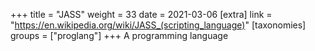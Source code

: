 +++
title = "JASS"
weight = 33
date = 2021-03-06
[extra]
link = "https://en.wikipedia.org/wiki/JASS_(scripting_language)"
[taxonomies]
groups = ["proglang"]
+++
A programming language

